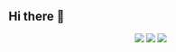 ## Hi there 👋

<p align="center">
  <img src="https://github-readme-stats.vercel.app/api?username=tutaabsoluta&show_icons=true&theme=radical&hide=stars&hide_rank=true" />
  <img src="https://github-readme-stats.vercel.app/api/top-langs/?username=tutaabsoluta&layout=compact&theme=radical&exclude_repo=python-fundamentals" />
  <img src="https://github-readme-streak-stats.herokuapp.com/?user=tutaabsoluta&theme=radical" />
</p>